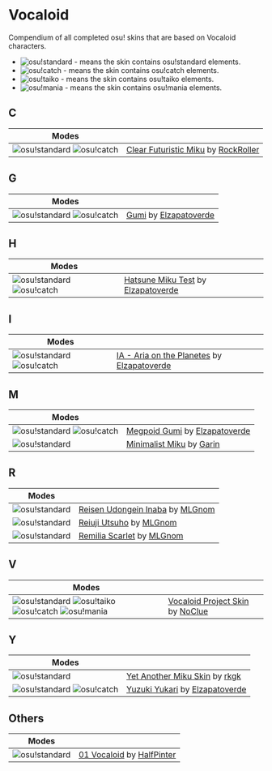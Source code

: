 [o!s]: /wiki/shared/mode/osu.png "osu!standard"
[o!t]: /wiki/shared/mode/taiko.png "osu!taiko"
[o!c]: /wiki/shared/mode/catch.png "osu!catch"
[o!m]: /wiki/shared/mode/mania.png "osu!mania"

# Vocaloid

Compendium of all completed osu! skins that are based on Vocaloid characters.

- ![][o!s]  - means the skin contains osu!standard elements.
- ![][o!c]  - means the skin contains osu!catch elements.
- ![][o!t]  - means the skin contains osu!taiko elements.
- ![][o!m]  - means the skin contains osu!mania elements.

## C

| Modes |  |
|---|---|
| ![][o!s] ![][o!c] | [Clear Futuristic Miku](/community/forums/topics/680124) by [RockRoller](/users/8388854) |

## G

| Modes |  |
|---|---|
| ![][o!s] ![][o!c] | [Gumi](/community/forums/topics/182695) by [Elzapatoverde](/users/3717733) |

## H

| Modes |  |
|---|---|
| ![][o!s] ![][o!c] | [Hatsune Miku Test](/community/forums/topics/180796) by [Elzapatoverde](/users/3717733) |

## I

| Modes |  |
|---|---|
| ![][o!s] ![][o!c] | [IA - Aria on the Planetes](/community/forums/topics/239399) by [Elzapatoverde](/users/3717733) |

## M

| Modes |  |
|---|---|
| ![][o!s] ![][o!c] | [Megpoid Gumi](/community/forums/topics/227589) by [Elzapatoverde](/users/3717733) |
| ![][o!s] | [Minimalist Miku](/community/forums/topics/202277) by [Garin](/users/2130664) |

## R

| Modes |  |
|---|---|
| ![][o!s] | [Reisen Udongein Inaba](/community/forums/topics/34563) by [MLGnom](/users/46620) |
| ![][o!s] | [Reiuji Utsuho](/community/forums/topics/105440) by [MLGnom](/users/46620) |
| ![][o!s] | [Remilia Scarlet](/community/forums/topics/46112) by [MLGnom](/users/46620) |

## V

| Modes |  |
|---|---|
| ![][o!s] ![][o!t] ![][o!c] ![][o!m] | [Vocaloid Project Skin](/community/forums/topics/82739) by [NoClue](/users/207167) |

## Y

| Modes |  |
|---|---|
| ![][o!s] | [Yet Another Miku Skin](/community/forums/topics/450498) by [rkgk](/users/7620476) |
| ![][o!s] ![][o!c] | [Yuzuki Yukari](/community/forums/topics/342349) by [Elzapatoverde](/users/3717733) |

## Others

| Modes |  |
|---|---|
| ![][o!s] | [01 Vocaloid](/community/forums/topics/558470) by [HalfPinter](/users/8377034) |
